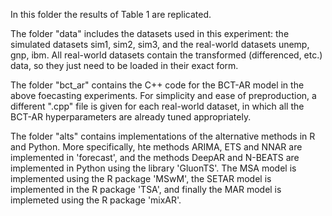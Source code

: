 In this folder the results of Table 1 are replicated.

The folder "data" includes the datasets used in this experiment: the simulated datasets sim1, sim2, sim3, and the real-world datasets unemp, gnp, ibm. All real-world datasets contain the transformed (differenced, etc.) data, so they just need to be loaded in their exact form.

The folder "bct_ar" contains the C++ code for the BCT-AR model in the above foecasting experiments. For simplicity and ease of preproduction, a different ".cpp" file is given for each real-world dataset, in which all the BCT-AR hyperparameters are already tuned appropriately. 

The folder "alts" contains implementations of the alternative methods in R and Python. More specifically, hte methods ARIMA, ETS and NNAR are implemented in 'forecast', and the methods DeepAR and N-BEATS are implemented in Python using the library 'GluonTS'. The MSA model is implemented using the R package 'MSwM', the SETAR model is implemented in the R package 'TSA', and finally the MAR model is implemeted using the R package 'mixAR'. 
